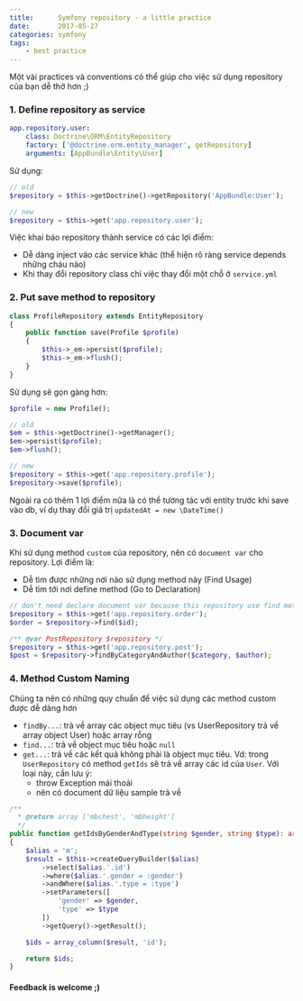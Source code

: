 ```yaml
---
title:      Symfony repository - a little practice
date:       2017-05-27
categories: symfony
tags:
    - best practice
---
```

Một vài practices và conventions có thể giúp cho việc sử dụng repository của bạn dễ thở hơn ;)
<!--more-->
### 1. Define repository as service

```yaml
app.repository.user:
    class: Doctrine\ORM\EntityRepository
    factory: ['@doctrine.orm.entity_manager', getRepository]
    arguments: [AppBundle\Entity\User]
```

Sử dụng:

```php
// old
$repository = $this->getDoctrine()->getRepository('AppBundle:User');

// new
$repository = $this->get('app.repository.user');
```

Việc khai báo repository thành service có các lợi điểm:

- Dễ dàng inject vào các service khác (thể hiện rõ ràng service depends những cháu nào)
- Khi thay đổi repository class chỉ việc thay đổi một chỗ ở `service.yml`

### 2. Put save method to repository

```php
class ProfileRepository extends EntityRepository
{
    public function save(Profile $profile)
    {
        $this->_em->persist($profile);
        $this->_em->flush();
    }
}
```

Sử dụng sẽ gọn gàng hơn:

```php
$profile = new Profile();

// old
$em = $this->getDoctrine()->getManager();
$em->persist($profile);
$em->flush();

// new
$repository = $this->get('app.repository.profile');
$repository->save($profile);
```

Ngoài ra có thêm 1 lợi điểm nữa là có thể tương tác với entity trước khi save vào db, ví dụ thay đổi giá trị `updatedAt = new \DateTime()`

### 3. Document var

Khi sử dụng method `custom` của repository, nên có `document var` cho repository. Lợi điểm là:

- Dễ tìm được những nơi nào sử dụng method này (Find Usage)
- Dễ tìm tới nơi define method (Go to Declaration)

```php
// don't need declare document var because this repository use find method (base method)
$repository = $this->get('app.repository.order');
$order = $repository->find($id);

/** @var PostRepository $repository */
$repository = $this->get('app.repository.post');
$post = $repository->findByCategoryAndAuthor($category, $author);
```

### 4. Method Custom Naming

Chúng ta nên có những quy chuẩn để việc sử dụng các method custom được dễ dàng hơn

- `findBy...`: trả về array các object mục tiêu (vs UserRepository trả về array object User) hoặc array rỗng
- `find...`: trả về object mục tiêu hoặc `null`
- `get...`: trả về các kết quả không phải là object mục tiêu. Vd: trong `UserRepository` có method `getIds` sẽ trả về array các id của `User`. Với loại này, cần lưu ý:
  - throw Exception mái thoải
  - nên có document dữ liệu sample trả về

```php
/**
  * @return array ['mbchest', 'mbheight']
  */
public function getIdsByGenderAndType(string $gender, string $type): array
{
    $alias = 'm';
    $result = $this->createQueryBuilder($alias)
        ->select($alias.'.id')
        ->where($alias.'.gender = :gender')
        ->andWhere($alias.'.type = :type')
        ->setParameters([
            'gender' => $gender,
            'type' => $type
        ])
        ->getQuery()->getResult();

    $ids = array_column($result, 'id');

    return $ids;
}
```

#### Feedback is welcome ;)
